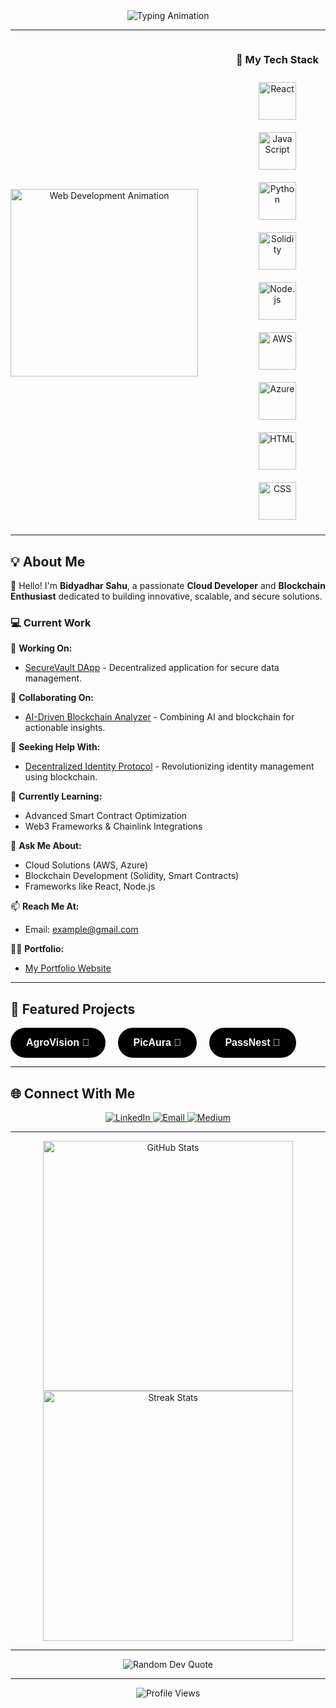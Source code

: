 <div align="center">
  <img src="https://readme-typing-svg.herokuapp.com?font=Fira+Code&size=30&duration=4000&color=1A73E8&center=true&vCenter=true&width=700&lines=Hi%2C+I'm+Bidyadhar+Sahu+%F0%9F%91%8B;Cloud+Developer+%26+Blockchain+Enthusiast!;Welcome+to+My+GitHub+Profile+%F0%9F%8C%9F" alt="Typing Animation" />
</div>

---

<div align="center" style="display: flex; justify-content: center; align-items: center; gap: 50px;">
  <img src="https://media.giphy.com/media/qgQUggAC3Pfv687qPC/giphy.gif" alt="Web Development Animation" width="300" />

  <div align="center">
    <h3>🚀 My Tech Stack</h3>
    <div>
      <img src="https://cdn.jsdelivr.net/gh/devicons/devicon/icons/react/react-original.svg" alt="React" width="60" style="margin: 10px;" />
      <img src="https://cdn.jsdelivr.net/gh/devicons/devicon/icons/javascript/javascript-original.svg" alt="JavaScript" width="60" style="margin: 10px;" />
      <img src="https://cdn.jsdelivr.net/gh/devicons/devicon/icons/python/python-original.svg" alt="Python" width="60" style="margin: 10px;" />
      <img src="https://cdn.jsdelivr.net/gh/devicons/devicon/icons/solidity/solidity-original.svg" alt="Solidity" width="60" style="margin: 10px;" />
      <img src="https://cdn.jsdelivr.net/gh/devicons/devicon/icons/nodejs/nodejs-original.svg" alt="Node.js" width="60" style="margin: 10px;" />
      <img src="https://cdn.jsdelivr.net/gh/devicons/devicon/icons/aws/aws-original.svg" alt="AWS" width="60" style="margin: 10px;" />
      <img src="https://cdn.jsdelivr.net/gh/devicons/devicon/icons/azure/azure-original.svg" alt="Azure" width="60" style="margin: 10px;" />
      <img src="https://cdn.jsdelivr.net/gh/devicons/devicon/icons/html5/html5-original.svg" alt="HTML" width="60" style="margin: 10px;" />
      <img src="https://cdn.jsdelivr.net/gh/devicons/devicon/icons/css3/css3-original.svg" alt="CSS" width="60" style="margin: 10px;" />
    </div>
  </div>
</div>

---

## 💡 About Me

👋 Hello! I'm **Bidyadhar Sahu**, a passionate **Cloud Developer** and **Blockchain Enthusiast** dedicated to building innovative, scalable, and secure solutions.  

### 💻 **Current Work**
🔭 **Working On:**  
- [SecureVault DApp](https://securevault.example.com) - Decentralized application for secure data management.  

👯 **Collaborating On:**  
- [AI-Driven Blockchain Analyzer](https://blockchainanalyzer.example.com) - Combining AI and blockchain for actionable insights.  

🤝 **Seeking Help With:**  
- [Decentralized Identity Protocol](https://decentralizedid.example.com) - Revolutionizing identity management using blockchain.  

🌱 **Currently Learning:**  
- Advanced Smart Contract Optimization  
- Web3 Frameworks & Chainlink Integrations  

💬 **Ask Me About:**  
- Cloud Solutions (AWS, Azure)  
- Blockchain Development (Solidity, Smart Contracts)  
- Frameworks like React, Node.js  

📫 **Reach Me At:**  
- Email: [example@gmail.com](mailto:example@gmail.com)  

👨‍💻 **Portfolio:**  
- [My Portfolio Website](https://bidyadharsahu.in)  

---

## 🌟 Featured Projects

<div align="center" style="display: flex; flex-wrap: wrap; gap: 20px;">
  <a href="https://agrovision-sih.vercel.app/">
    <button style="background-color: black; color: white; border: none; border-radius: 30px; padding: 15px 25px; font-size: 16px; font-weight: bold; cursor: pointer; transition: transform 0.3s;">
      AgroVision 🌾
    </button>
  </a>
  <a href="https://picaura.vercel.app/">
    <button style="background-color: black; color: white; border: none; border-radius: 30px; padding: 15px 25px; font-size: 16px; font-weight: bold; cursor: pointer; transition: transform 0.3s;">
      PicAura 🎨
    </button>
  </a>
  <a href="https://passnest-manager.vercel.app/">
    <button style="background-color: black; color: white; border: none; border-radius: 30px; padding: 15px 25px; font-size: 16px; font-weight: bold; cursor: pointer; transition: transform 0.3s;">
      PassNest 🔐
    </button>
  </a>
</div>

---

## 🌐 Connect With Me

<div align="center">
  <a href="https://www.linkedin.com/in/bidyadhar-sahu">
    <img src="https://img.shields.io/badge/-LinkedIn-blue?style=for-the-badge&logo=linkedin" alt="LinkedIn" />
  </a>
  <a href="mailto:bidyadhar.sahu@gmail.com">
    <img src="https://img.shields.io/badge/-Email-red?style=for-the-badge&logo=gmail" alt="Email" />
  </a>
  <a href="https://medium.com/@bidyadhar.sahu.cse.2022">
    <img src="https://img.shields.io/badge/-Medium-black?style=for-the-badge&logo=medium" alt="Medium" />
  </a>
</div>

---

<div align="center">
  <img src="https://github-readme-stats.vercel.app/api?username=bidyadharsahu&show_icons=true&theme=radical" alt="GitHub Stats" width="400" />
  <img src="https://github-readme-streak-stats.herokuapp.com/?user=bidyadharsahu&theme=radical" alt="Streak Stats" width="400" />
</div>

---

<div align="center">
  <img src="https://quotes-github-readme.vercel.app/api?type=horizontal&theme=radical" alt="Random Dev Quote" />
</div>

---

<div align="center">
  <img src="https://komarev.com/ghpvc/?username=bidyadharsahu&label=Profile+Views&color=brightgreen&style=flat-square" alt="Profile Views" />
</div>
